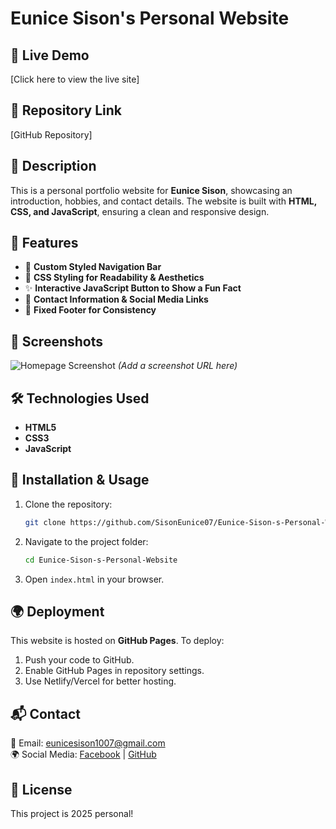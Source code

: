 # Eunice Sison's Personal Website

## 🚀 Live Demo
[Click here to view the live site]

## 📂 Repository Link
[GitHub Repository]

## 📜 Description
This is a personal portfolio website for **Eunice Sison**, showcasing an introduction, hobbies, and contact details. The website is built with **HTML, CSS, and JavaScript**, ensuring a clean and responsive design.

## 📌 Features
- 🔴 **Custom Styled Navigation Bar**
- 🎨 **CSS Styling for Readability & Aesthetics**
- ✨ **Interactive JavaScript Button to Show a Fun Fact**
- 📧 **Contact Information & Social Media Links**
- 📌 **Fixed Footer for Consistency**

## 📸 Screenshots
![Homepage Screenshot](#) *(Add a screenshot URL here)*

## 🛠️ Technologies Used
- **HTML5**
- **CSS3**
- **JavaScript**

## 📖 Installation & Usage
1. Clone the repository:
   ```bash
   git clone https://github.com/SisonEunice07/Eunice-Sison-s-Personal-Website.git
   ```
2. Navigate to the project folder:
   ```bash
   cd Eunice-Sison-s-Personal-Website
   ```
3. Open `index.html` in your browser.

## 🌍 Deployment
This website is hosted on **GitHub Pages**. To deploy:
1. Push your code to GitHub.
2. Enable GitHub Pages in repository settings.
3. Use Netlify/Vercel for better hosting.

## 📬 Contact
📧 Email: [eunicesison1007@gmail.com](mailto:eunicesison1007@gmail.com)  
🌍 Social Media: [Facebook](https://www.facebook.com/eunice.sison.27/) | [GitHub](#)

## 📜 License
This project is 2025 personal!
